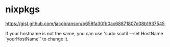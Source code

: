 # nixpkgs

https://gist.github.com/jacobranson/b658fa30fb0ac68871807d08b1937545

If your hostname is not the same, you can use 'sudo scutil --set HostName 'yourHostName'' to change it.
